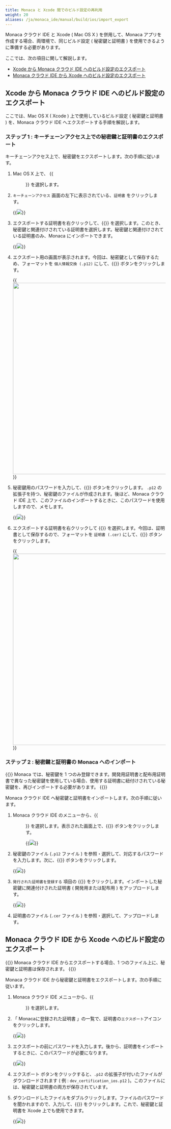 ```yaml
---
title: Monaca と Xcode 間でのビルド設定の再利用
weight: 20
aliases: /ja/monaca_ide/manual/build/ios/import_export
---
```


Monaca クラウド IDE と Xcode ( Mac OS X ) を併用して、Monaca
アプリを作成する場合、両環境で、同じビルド設定 ( 秘密鍵と証明書 )
を使用できるように準備する必要があります。

ここでは、次の項目に関して解説します。

-   [Xcode から Monaca クラウド IDE へのビルド設定のエクスポート](#xcode-から-monaca-クラウド-ide-へのビルド設定のエクスポート)
-   [Monaca クラウド IDE から Xcode へのビルド設定のエクスポート](#monaca-クラウド-ide-から-xcode-へのビルド設定のエクスポート)

##  Xcode から Monaca クラウド IDE へのビルド設定のエクスポート

ここでは、Mac OS X ( Xcode ) 上で使用しているビルド設定 ( 秘密鍵と証明書
) を、Monaca クラウド IDE へエクスポートする手順を解説します。

### ステップ 1 : キーチェーンアクセス上での秘密鍵と証明書のエクスポート

キーチェーンアクセス上で、秘密鍵をエクスポートします。次の手順に従います。

1.  Mac OS X 上で、 {{<menu menu1="アプリケーション" menu2="ユーティリティー" menu3="キーチェーンアクセス">}} を選択します。

2.  `キーチェーンアクセス` 画面の左下に表示されている、`証明書` をクリックします。

    {{<img src="/images/monaca_ide/manual/build/import_export/1.png">}}

3.  エクスポートする証明書を右クリックして、{{<guilabel name="「 証明書名 」 を書き出す">}} を選択します。このとき、秘密鍵と関連付けされている証明書を選択します。秘密鍵と関連付けされている証明書のみ、Monaca にインポートできます。

    {{<img src="/images/monaca_ide/manual/build/import_export/2.png">}}

4.  エクスポート用の画面が表示されます。今回は、秘密鍵として保存するため、フォーマットを `個人情報交換 (.p12)` にして、{{<guilabel name="保存">}} ボタンをクリックします。

    {{<img src="/images/monaca_ide/manual/build/import_export/3.png" width="600">}}

5.  秘密鍵用のパスワードを入力して、{{<guilabel name="OK">}} ボタンをクリックします。 `.p12` の拡張子を持つ、秘密鍵のファイルが作成されます。後ほど、Monaca クラウド IDE 上で、このファイルのインポートするときに、このパスワードを使用しますので、メモします。

    {{<img src="/images/monaca_ide/manual/build/import_export/4.png">}}

6.  エクスポートする証明書を右クリックして {{<guilabel name="「 証明書名 」 を書き出す">}} を選択します。今回は、証明書として保存するので、フォーマットを `証明書 (.cer)` にして、{{<guilabel name="保存">}} ボタンをクリックします。

    {{<img src="/images/monaca_ide/manual/build/import_export/5.png" width="600">}}

### ステップ 2 : 秘密鍵と証明書の Monaca へのインポート

{{<note>}}
Monaca では、秘密鍵を 1
つのみ登録できます。開発用証明書と配布用証明書で異なった秘密鍵を使用している場合、使用する証明書に紐付けされている秘密鍵を、再びインポートする必要があります。
{{</note>}}

Monaca クラウド IDE
へ秘密鍵と証明書をインポートします。次の手順に従います。

1.  Monaca クラウド IDE のメニューから、{{<menu menu1="設定" menu2="iOS ビルド設定">}} を選択します。表示された画面上で、{{<guilabel name="インポート">}} ボタンをクリックします。

    {{<img src="/images/monaca_ide/manual/build/import_export/6.png">}}

2.  秘密鍵のファイル (`.p12` ファイル ) を参照・選択して、対応するパスワードを入力します。次に、{{<guilabel name="インポート">}} ボタンをクリックします。

    {{<img src="/images/monaca_ide/manual/build/import_export/7.png">}}

3.  `発行された証明書を登録する` 項目の {{<guilabel name="証明書のアップロード">}} をクリックします。インポートした秘密鍵に関連付けされた証明書 ( 開発用または配布用 ) をアップロードします。

    {{<img src="/images/monaca_ide/manual/build/import_export/8.png">}}

4.  証明書のファイル (`.cer` ファイル ) を参照・選択して、アップロードします。

##  Monaca クラウド IDE から Xcode へのビルド設定のエクスポート

{{<note>}}
Monaca クラウド IDE からエクスポートする場合、1
つのファイル上に、秘密鍵と証明書は保存されます。
{{</note>}}

Monaca クラウド IDE から秘密鍵と証明書をエクスポートします。次の手順に従います。

1.  Monaca クラウド IDE メニューから、{{<menu menu1="設定" menu2="iOS ビルド設定">}} を選択します。

2.  「 Monacaに登録された証明書 」の一覧で、証明書の`エクスポート`アイコンをクリックします。

    {{<img src="/images/monaca_ide/manual/build/import_export/9.png">}}

3.  エクスポートの前にパスワードを入力します。後から、証明書をインポートするときに、このパスワードが必要になります。

    {{<img src="/images/monaca_ide/manual/build/import_export/10.png">}}

4.  エクスポート ボタンをクリックすると、`.p12` の拡張子が付いたファイルがダウンロードされます ( 例 : `dev_certification_ios.p12` )。このファイルには、秘密鍵と証明書の両方が保存されています。

5.  ダウンロードしたファイルをダブルクリックします。ファイルのパスワードを聞かれますので、入力して、{{<guilabel name="OK">}} をクリックします。これで、秘密鍵と証明書を Xcode 上でも使用できます。

    {{<img src="/images/monaca_ide/manual/build/import_export/11.png">}}

